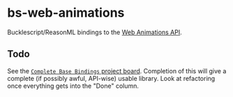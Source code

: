 # bs-web-animations

Bucklescript/ReasonML bindings to the [Web Animations API](https://developer.mozilla.org/en-US/docs/Web/API/Web_Animations_API).

## Todo

See the [`Complete Base Bindings` project board](https://github.com/Sutor-Design/bs-web-animations/projects/1). Completion of this will give a complete (if possibly awful, API-wise) usable library. Look at refactoring once everything gets into the "Done" column.

